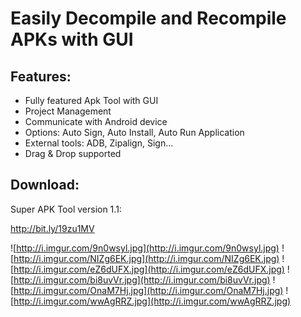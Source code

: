 # Easily Decompile and Recompile APKs with GUI #
## Features: ##

  * Fully featured Apk Tool with GUI
  * Project Management
  * Communicate with Android device
  * Options: Auto Sign, Auto Install, Auto Run Application
  * External tools: ADB, Zipalign, Sign...
  * Drag & Drop supported

## Download: ##
Super APK Tool version 1.1:

http://bit.ly/19zu1MV

![http://i.imgur.com/9n0wsyl.jpg](http://i.imgur.com/9n0wsyl.jpg)
![http://i.imgur.com/NIZg6EK.jpg](http://i.imgur.com/NIZg6EK.jpg)
![http://i.imgur.com/eZ6dUFX.jpg](http://i.imgur.com/eZ6dUFX.jpg)
![http://i.imgur.com/bi8uvVr.jpg](http://i.imgur.com/bi8uvVr.jpg)
![http://i.imgur.com/OnaM7Hj.jpg](http://i.imgur.com/OnaM7Hj.jpg)
![http://i.imgur.com/wwAgRRZ.jpg](http://i.imgur.com/wwAgRRZ.jpg)